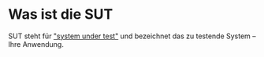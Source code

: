 # Was ist die SUT

SUT steht für ["system under test"](https://en.wikipedia.org/wiki/System_under_test) und bezeichnet das zu testende System – Ihre Anwendung.

